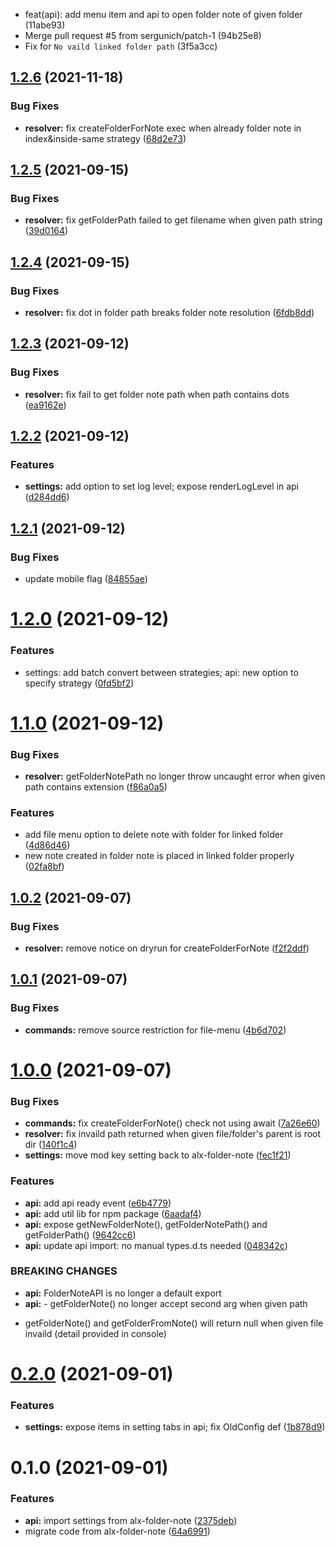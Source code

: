 * feat(api): add menu item and api to open folder note of given folder (11abe93)
* Merge pull request #5 from sergunich/patch-1 (94b25e8)
* Fix for `No vaild linked folder path` (3f5a3cc)

## [1.2.6](https://github.com/aidenlx/folder-note-core/compare/1.2.5...1.2.6) (2021-11-18)


### Bug Fixes

* **resolver:** fix createFolderForNote exec when already folder note in index&inside-same strategy ([68d2e73](https://github.com/aidenlx/folder-note-core/commit/68d2e73812121bc192cb9591c69d57376792c14a))

## [1.2.5](https://github.com/aidenlx/folder-note-core/compare/1.2.4...1.2.5) (2021-09-15)


### Bug Fixes

* **resolver:** fix getFolderPath failed to get filename when given path string ([39d0164](https://github.com/aidenlx/folder-note-core/commit/39d016474b7b741737070f6477fbfa8565130987))

## [1.2.4](https://github.com/aidenlx/folder-note-core/compare/1.2.3...1.2.4) (2021-09-15)


### Bug Fixes

* **resolver:** fix dot in folder path breaks folder note resolution ([6fdb8dd](https://github.com/aidenlx/folder-note-core/commit/6fdb8dd17054bb8ba119f44d4e74a8a9ebdfb5e0))

## [1.2.3](https://github.com/aidenlx/folder-note-core/compare/1.2.2...1.2.3) (2021-09-12)


### Bug Fixes

* **resolver:** fix fail to get folder note path when path contains dots ([ea9162e](https://github.com/aidenlx/folder-note-core/commit/ea9162e264a5e1ba5d49fb23c187bfc7bd6520c8))

## [1.2.2](https://github.com/aidenlx/folder-note-core/compare/1.2.1...1.2.2) (2021-09-12)


### Features

* **settings:** add option to set log level; expose renderLogLevel in api ([d284dd6](https://github.com/aidenlx/folder-note-core/commit/d284dd6cb8aa6536fa18748a2793c8783c27a8f5))

## [1.2.1](https://github.com/aidenlx/folder-note-core/compare/1.2.0...1.2.1) (2021-09-12)


### Bug Fixes

* update mobile flag ([84855ae](https://github.com/aidenlx/folder-note-core/commit/84855aed8e698b126c33d65e3ba48010d3e53839))

# [1.2.0](https://github.com/aidenlx/folder-note-core/compare/1.1.0...1.2.0) (2021-09-12)


### Features

* settings: add batch convert between strategies; api: new option to specify strategy ([0fd5bf2](https://github.com/aidenlx/folder-note-core/commit/0fd5bf2408dade7bed194727d1ad4cd4c8ea984e))

# [1.1.0](https://github.com/aidenlx/folder-note-core/compare/1.0.2...1.1.0) (2021-09-12)


### Bug Fixes

* **resolver:** getFolderNotePath no longer throw uncaught error when given path contains extension ([f86a0a5](https://github.com/aidenlx/folder-note-core/commit/f86a0a501cf07b5a5b9b4fa851624127148a7585))


### Features

* add file menu option to delete note with folder for linked folder ([4d86d46](https://github.com/aidenlx/folder-note-core/commit/4d86d467602676044b1895ad13f6ffb3f4620423))
* new note created in folder note is placed in linked folder properly ([02fa8bf](https://github.com/aidenlx/folder-note-core/commit/02fa8bff5eb54e932319d06bfc8db6b89762f0f9))

## [1.0.2](https://github.com/aidenlx/folder-note-core/compare/1.0.1...1.0.2) (2021-09-07)


### Bug Fixes

* **resolver:** remove notice on dryrun for createFolderForNote ([f2f2ddf](https://github.com/aidenlx/folder-note-core/commit/f2f2ddf1941798160a6deec16ffe3ca8cc516d6a))

## [1.0.1](https://github.com/aidenlx/folder-note-core/compare/1.0.0...1.0.1) (2021-09-07)


### Bug Fixes

* **commands:** remove source restriction for file-menu ([4b6d702](https://github.com/aidenlx/folder-note-core/commit/4b6d70241fa6d47715b87fd11d45750b3d7ab13c))

# [1.0.0](https://github.com/aidenlx/folder-note-core/compare/0.2.0...1.0.0) (2021-09-07)


### Bug Fixes

* **commands:** fix createFolderForNote() check not using await ([7a26e60](https://github.com/aidenlx/folder-note-core/commit/7a26e60e2f17a7fb81ca497de24557db4bfcf97e))
* **resolver:** fix invaild path returned when given file/folder's parent is root dir ([140f1c4](https://github.com/aidenlx/folder-note-core/commit/140f1c469007b69a62b6f3301a278994d79803da))
* **settings:** move mod key setting back to alx-folder-note ([fec1f21](https://github.com/aidenlx/folder-note-core/commit/fec1f212f32a50cebbff1541ca69deccfd6797ff))


### Features

* **api:** add api ready event ([e6b4779](https://github.com/aidenlx/folder-note-core/commit/e6b47797ce276ce29e66f19d29ce1e7bcf9f15f7))
* **api:** add util lib for npm package ([6aadaf4](https://github.com/aidenlx/folder-note-core/commit/6aadaf45df0ea603f33b719608d1add5ff066ced))
* **api:** expose getNewFolderNote(), getFolderNotePath() and getFolderPath() ([9642cc6](https://github.com/aidenlx/folder-note-core/commit/9642cc6ff403e73e7aa14204baeff7e550c09858))
* **api:** update api import: no manual types.d.ts needed ([048342c](https://github.com/aidenlx/folder-note-core/commit/048342c0cb7e03d786f6553418f3fb5e5dc202dc))


### BREAKING CHANGES

* **api:** FolderNoteAPI is no longer a default export
* **api:** - getFolderNote() no longer accept second arg when given path
- getFolderNote()
and getFolderFromNote() will return null when given file invaild (detail provided in console)

# [0.2.0](https://github.com/aidenlx/folder-note-core/compare/0.1.0...0.2.0) (2021-09-01)


### Features

* **settings:** expose items in setting tabs in api; fix OldConfig def ([1b878d9](https://github.com/aidenlx/folder-note-core/commit/1b878d9ee8804eed8541fcac8ce59081166b2c39))

# 0.1.0 (2021-09-01)


### Features

* **api:** import settings from alx-folder-note ([2375deb](https://github.com/aidenlx/folder-note-core/commit/2375debed8cb23a9727d76d5a3c34b5ace667101))
* migrate code from alx-folder-note ([64a6991](https://github.com/aidenlx/folder-note-core/commit/64a699159b8a21e94a7f965c4a2fc7f1c5f2af8a))

